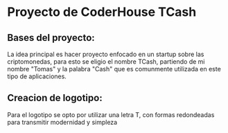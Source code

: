 # Proyecto de CoderHouse TCash

## Bases del proyecto:
La idea principal es hacer proyecto enfocado en un startup sobre las criptomonedas, para esto se eligio el nombre TCash, partiendo de mi nombre "Tomas" y la palabra "Cash" que es comunmente utilizada en este tipo de aplicaciones.

## Creacion de logotipo:
Para el logotipo se opto por utilizar una letra T, con formas redondeadas para transmitir modernidad y simpleza
